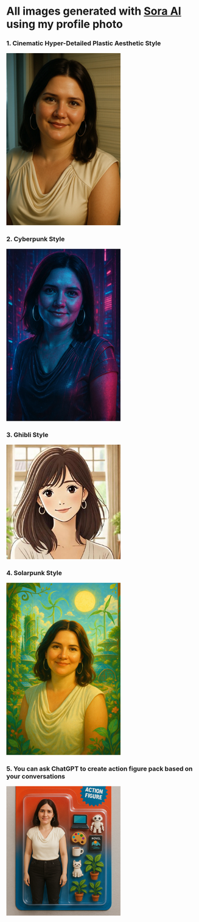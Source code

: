 # All images generated with [Sora AI](https://sora.chatgpt.com/) using my profile photo
### 1. Cinematic Hyper-Detailed Plastic Aesthetic Style
<img src="./cinematic-hyper-detailed-plastic-aesthetic.webp" alt="Cinematic Style" width="300"/>

### 2. Cyberpunk Style
<img src="./cyberpunk.webp" alt="Cyberpunk Style" width="300"/>

### 3. Ghibli Style
<img src="./ghibli.jfif" alt="Ghibli Style" width="300"/>

### 4. Solarpunk Style
<img src="./solarpunk.webp" alt="Solarpunk Style" width="300"/>

### 5. You can ask ChatGPT to create action figure pack based on your conversations
<img src="./action_figure_pack.png" alt="Action Figure Pack" width="300"/>

